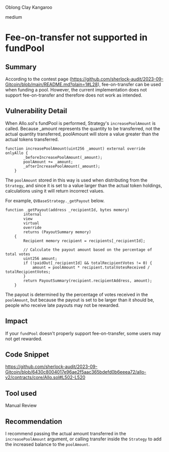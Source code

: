 Oblong Clay Kangaroo

medium

# Fee-on-transfer not supported in fundPool
## Summary
According to the contest page (https://github.com/sherlock-audit/2023-09-Gitcoin/blob/main/README.md?plain=1#L28), fee-on-transfer can be used when funding a pool.
However, the current implementation does not support fee-on-transfer and therefore does not work as intended.

## Vulnerability Detail
When Allo.sol's fundPool is performed, Strategy's `increasePoolAmount` is called. Because _amount represents the quantity to be transferred, not the actual quantity transferred, poolAmount will store a value greater than the actual tokens transferred.

```solidity
function increasePoolAmount(uint256 _amount) external override onlyAllo {
        _beforeIncreasePoolAmount(_amount);
        poolAmount += _amount;
        _afterIncreasePoolAmount(_amount);
    }
```

The `poolAmount` stored in this way is used when distributing from the `Strategy`, and since it is set to a value larger than the actual token holdings, calculations using it will return incorrect values.

For example, `QVBaseStrategy._getPayout` below.

```solidity
function _getPayout(address _recipientId, bytes memory)
        internal
        view
        virtual
        override
        returns (PayoutSummary memory)
    {
        Recipient memory recipient = recipients[_recipientId];

        // Calculate the payout amount based on the percentage of total votes
        uint256 amount;
        if (!paidOut[_recipientId] && totalRecipientVotes != 0) {
            amount = poolAmount * recipient.totalVotesReceived / totalRecipientVotes;
        }
        return PayoutSummary(recipient.recipientAddress, amount);
    }
```
The payout is determined by the percentage of votes received in the `poolAmount`, but because the payout is set to be larger than it should be, people who receive late payouts may not be rewarded.

## Impact
If your `fundPool` doesn't properly support fee-on-transfer, some users may not get rewarded.

## Code Snippet
https://github.com/sherlock-audit/2023-09-Gitcoin/blob/6430c8004017e96ae2f5aac365bdefd0b6eeea72/allo-v2/contracts/core/Allo.sol#L502-L520
## Tool used

Manual Review

## Recommendation
I recommend passing the actual amount transferred in the `increasePoolAmount` argument, or calling transfer inside the `Strategy` to add the increased balance to the `poolAmount`.
